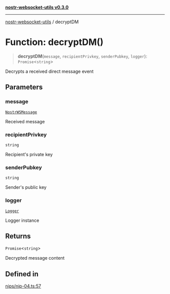 [**nostr-websocket-utils v0.3.0**](../README.md)

***

[nostr-websocket-utils](../globals.md) / decryptDM

# Function: decryptDM()

> **decryptDM**(`message`, `recipientPrivkey`, `senderPubkey`, `logger`): `Promise`\<`string`\>

Decrypts a received direct message event

## Parameters

### message

[`NostrWSMessage`](../interfaces/NostrWSMessage.md)

Received message

### recipientPrivkey

`string`

Recipient's private key

### senderPubkey

`string`

Sender's public key

### logger

[`Logger`](../type-aliases/Logger.md)

Logger instance

## Returns

`Promise`\<`string`\>

Decrypted message content

## Defined in

[nips/nip-04.ts:57](https://github.com/HumanjavaEnterprises/nostr-websocket-utils/blob/main/src/nips/nip-04.ts#L57)
